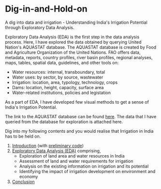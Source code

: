 # Dig-in-and-Hold-on
A dig into data and irrigation - Understanding India's Irrigation Potential through Exploratory Data Analysis.

Exploratory Data Analysis (EDA) is the first step in the data analysis process.  Here, I have explored the data obtained by querying  United Nation's AQUASTAT database. The AQUASTAT database is created by Food and Agriculture Organization of the United Nations. FAO offers data, metadata, reports, country profiles, river basin profiles, regional analyses, maps, tables, spatial data, guidelines, and other tools on:
- Water resources: internal, transboundary, total
- Water uses: by sector, by source, wastewater
- Irrigation: location, area, typology, technology, crops
- Dams: location, height, capacity, surface area
- Water-related institutions, policies and legistation

As a part of EDA, I have developed few visual methods to get a sense of India's Irrigation Potential.

The link to the AQUASTAT database can be found [here](www.fao.org/nr/water/aquastat/data/query/index.html).
The data that I have queried from the database for exploration is attached here.

Dig into my following contents and you would realise that Irrigation in India has to be held on.

1. [Introduction]() (with [preliminary code]())
2. [Exploratory Data Analysis (EDA)]() comprising,
   - Exploration of land area and water resources in India
   - Assessment of land and water requirements for irrigation
   - Analysis on the existing information on irrigation and its potential
   - Identifying the impact of irrigation development on environment and economy
3. [Conclusion]()
  


 

